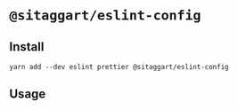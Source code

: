 # `@sitaggart/eslint-config`

## Install

```
yarn add --dev eslint prettier @sitaggart/eslint-config
```

## Usage
